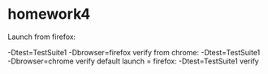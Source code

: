 # homework4
Launch from firefox:

-Dtest=TestSuite1 -Dbrowser=firefox verify
from chrome:
-Dtest=TestSuite1 -Dbrowser=chrome verify
default launch = firefox:
-Dtest=TestSuite1 verify
